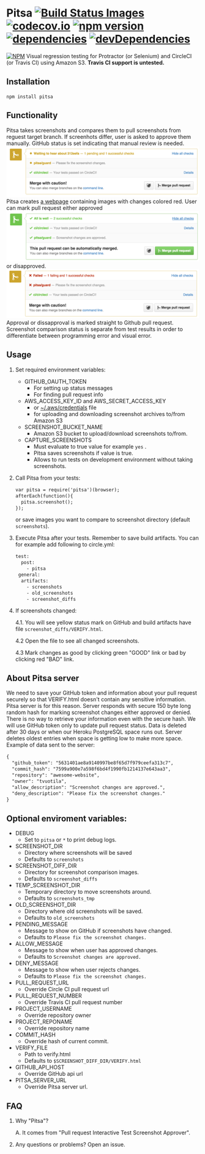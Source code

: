 # Pitsa [![Build Status Images](https://travis-ci.org/tvuotila/pitsa.svg)](https://travis-ci.org/tvuotila/pitsa/) [![codecov.io](http://codecov.io/github/tvuotila/pitsa/coverage.svg?branch=master)](http://codecov.io/github/tvuotila/pitsa?branch=master) [![npm version](https://badge.fury.io/js/pitsa.svg)](http://badge.fury.io/js/pitsa) [![dependencies](https://david-dm.org/tvuotila/pitsa.svg)](https://david-dm.org/tvuotila/pitsa) [![devDependencies](https://david-dm.org/tvuotila/pitsa/dev-status.svg)](https://david-dm.org/tvuotila/pitsa#info=devDependencies)
[![NPM](https://nodei.co/npm/pitsa.png)](https://nodei.co/npm/pitsa/)
Visual regression testing for Protractor (or Selenium) and CircleCI (or Travis CI) using Amazon S3. __Travis CI support is untested.__

## Installation
```
npm install pitsa
```


## Functionality
Pitsa takes screenshots and compares them to pull screenshots from reguest target branch. If screenhots differ, user is asked to approve them manually. GitHub status is set indicating that manual review is needed. ![pending status](/examples/pending.png) Pitsa creates [a webpage](examples/screenshot_diffs/VERIFY.html) containing images with changes colored red. User can mark pull request either approved ![approved status](/examples/approved.png) or disapproved. ![disapproved status](/examples/disapproved.png) Approval or dissapproval is marked straight to Github pull request. Screenshot comparison status is separate from test results in order to differentiate between programming error and visual error.


## Usage
1. Set required environment variables:
	- GITHUB_OAUTH_TOKEN
		- For setting up status messages
		- For finding pull request info
	- AWS_ACCESS_KEY_ID and AWS_SECRET_ACCESS_KEY
		- or [~/.aws/credentials](http://docs.aws.amazon.com/AWSJavaScriptSDK/guide/node-configuring.html) file
		- for uploading and downloading screenshot archives to/from Amazon S3
	- SCREENSHOT_BUCKET_NAME
		- Amazon S3 bucket to upload/download screenshots to/from.
	- CAPTURE_SCREENSHOTS
		- Must evaluate to true value for example `yes` .
		- Pitsa saves screenshots if value is true.
		- Allows to run tests on development environment without taking screenshots.

2. Call Pitsa from your tests:
	```
	var pitsa = require('pitsa')(browser);
	afterEach(function(){
	  pitsa.screenshot();
	});
	```
	or save images you want to compare to screenshot directory (default `screenshots`).

3. Execute Pitsa after your tests. Remember to save build artifacts. You can for example add following to circle.yml:
	```
	test:
	  post:
	    - pitsa
	 general:
	  artifacts:
	    - screenshots
	    - old_screenshots
	    - screenshot_diffs
	```
4. If screenshots changed:

	4.1. You will see yellow status mark on GitHub and build artifacts have file `screenshot_diffs/VERIFY.html`.

	4.2 Open the file to see all changed screenshots.

	4.3 Mark changes as good by clicking green "GOOD" link or bad by clicking red "BAD" link.


## About Pitsa server
We need to save your GitHub token and information about your pull request securely so that VERIFY.html doesn't contain any sensitive information. Pitsa server is for this reason. Server responds with secure 150 byte long random hash for marking screenshot changes either approved or denied. There is no way to retrieve your information even with the secure hash. We will use GitHub token only to update pull request status. Data is deleted after 30 days or when our Heroku PostgreSQL space runs out. Server deletes oldest entries when space is getting low to make more space. Example of data sent to the server:
```
{
  "github_token": "5631401ae8a9140997be8f65d7f979ceefa313c7",
  "commit_hash": "7599a900e7a598f6bd4f1990fb1214137e643aa3",
  "repository": "awesome-website",
  "owner": "tvuotila",
  "allow_description": "Screenshot changes are approved.",
  "deny_description": "Please fix the screenshot changes."
}
```

## Optional enviroment variables:

- DEBUG
	- Set to `pitsa` or `*` to print debug logs.
- SCREENSHOT_DIR
	- Directory where screenshots will be saved
	- Defaults to `screenshots`
- SCREENSHOT_DIFF_DIR
	- Directory for screenshot comparison images.
	- Defaults to `screenshot_diffs`
- TEMP_SCREENSHOT_DIR
	- Temporary directory to move screenshots around.
	- Defaults to `screenshots_tmp`
- OLD_SCREENSHOT_DIR
	- Directory where old screenshots will be saved.
	- Defaults to `old_screenshots`
- PENDING_MESSAGE
	- Message to show on GitHub if screenshots have changed.
	- Defaults to `Please fix the screenshot changes.`
- ALLOW_MESSAGE
	- Message to show when user has approved changes.
	- Defaults to `Screenshot changes are approved.`
- DENY_MESSAGE
	- Message to show when user rejects changes.
	- Defaults to `Please fix the screenshot changes.`
- PULL_REQUEST_URL
	- Override Circle CI pull request url
- PULL_REQUEST_NUMBER
	- Override Travis CI pull request number
- PROJECT_USERNAME
	- Override repository owner
- PROJECT_REPONAME
	- Override repository name
- COMMIT_HASH
	- Override hash of current commit.
- VERIFY_FILE
	- Path to verify.html
	- Defaults to `$SCREENSHOT_DIFF_DIR/VERIFY.html`
- GITHUB_API_HOST
	- Override GitHub api url
- PITSA_SERVER_URL
	- Override Pitsa server url.

## FAQ
1. Why "Pitsa"?

	A. It comes from "Pull request Interactive Test Screenshot Approver".
2. Any questions or problems? Open an issue.
